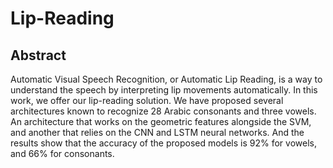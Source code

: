 # Lip-Reading

## Abstract 
Automatic Visual Speech Recognition, or Automatic Lip Reading, is a way to understand the speech by interpreting lip movements automatically. In this work, we offer our lip-reading solution. We have proposed several architectures known to recognize 28 Arabic consonants and three vowels. An architecture that works on the geometric features alongside the SVM, and another that relies on the CNN and LSTM neural networks. And the results show that the accuracy of the proposed models is 92% for vowels, and 66% for consonants.
